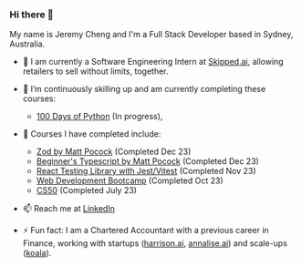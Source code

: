 ### Hi there 👋

My name is Jeremy Cheng and I'm a Full Stack Developer based in Sydney, Australia.

- 👯 I am currently a Software Engineering Intern at [Skipped.ai](https://www.skipped.ai/), allowing retailers to sell without limits, together.
  
- 🌱 I’m continuously skilling up and am currently completing these courses:
    - [100 Days of Python](https://www.udemy.com/course/100-days-of-code/) (In progress),

- 🌱 Courses I have completed include:
    - [Zod by Matt Pocock](https://www.totaltypescript.com/tutorials/zod) (Completed Dec 23)
    - [Beginner's Typescript by Matt Pocock](https://www.totaltypescript.com/tutorials/beginners-typescript) (Completed Dec 23)
    - [React Testing Library with Jest/Vitest](https://www.udemy.com/course/react-testing-library/) (Completed Nov 23)
    - [Web Development Bootcamp](https://www.udemy.com/course/the-complete-web-development-bootcamp/) (Completed Oct 23)
    - [CS50](https://pll.harvard.edu/course/cs50-introduction-computer-science) (Completed July 23)
      
- 📫 Reach me at [LinkedIn](https://www.linkedin.com/in/jytcheng/)
  
- ⚡ Fun fact: I am a Chartered Accountant with a previous career in Finance, working with startups ([harrison.ai](https://harrison.ai/), [annalise.ai](https://annalise.ai/)) and scale-ups ([koala](https://koala.com/en-au)).

